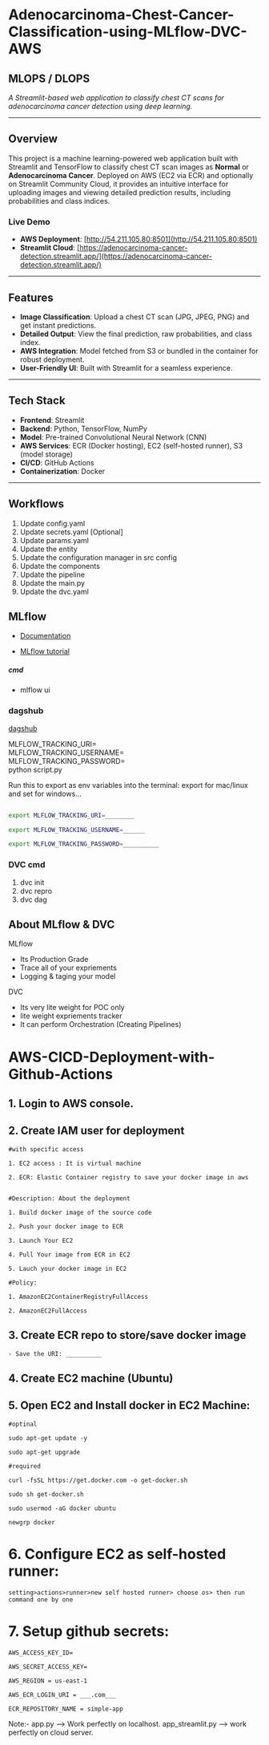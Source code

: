 # Adenocarcinoma-Chest-Cancer-Classification-using-MLflow-DVC-AWS 
## MLOPS / DLOPS


*A Streamlit-based web application to classify chest CT scans for adenocarcinoma cancer detection using deep learning.*

---

## Overview

This project is a machine learning-powered web application built with Streamlit and TensorFlow to classify chest CT scan images as **Normal** or **Adenocarcinoma Cancer**. Deployed on AWS (EC2 via ECR) and optionally on Streamlit Community Cloud, it provides an intuitive interface for uploading images and viewing detailed prediction results, including probabilities and class indices.

### Live Demo
- **AWS Deployment**: [http://54.211.105.80:8501](http://54.211.105.80:8501)  
- **Streamlit Cloud**: [https://adenocarcinoma-cancer-detection.streamlit.app/](https://adenocarcinoma-cancer-detection.streamlit.app/)

---

## Features

- **Image Classification**: Upload a chest CT scan (JPG, JPEG, PNG) and get instant predictions.
- **Detailed Output**: View the final prediction, raw probabilities, and class index.
- **AWS Integration**: Model fetched from S3 or bundled in the container for robust deployment.
- **User-Friendly UI**: Built with Streamlit for a seamless experience.

---

## Tech Stack

- **Frontend**: Streamlit
- **Backend**: Python, TensorFlow, NumPy
- **Model**: Pre-trained Convolutional Neural Network (CNN)
- **AWS Services**: ECR (Docker hosting), EC2 (self-hosted runner), S3 (model storage)
- **CI/CD**: GitHub Actions
- **Containerization**: Docker

---


## Workflows

1. Update config.yaml
2. Update secrets.yaml [Optional]
3. Update params.yaml
4. Update the entity
5. Update the configuration manager in src config
6. Update the components
7. Update the pipeline 
8. Update the main.py
9. Update the dvc.yaml





## MLflow

- [Documentation](https://mlflow.org/docs/latest/index.html)

- [MLflow tutorial](https://youtube.com/playlist?list=PLkz_y24mlSJZrqiZ4_cLUiP0CBN5wFmTb&si=zEp_C8zLHt1DzWKK)

##### cmd
- mlflow ui

### dagshub
[dagshub](https://dagshub.com/)

MLFLOW_TRACKING_URI= \
MLFLOW_TRACKING_USERNAME= \
MLFLOW_TRACKING_PASSWORD= \
python script.py


Run this to export as env variables into the terminal:
export for mac/linux and set for windows...
```bash

export MLFLOW_TRACKING_URI=________

export MLFLOW_TRACKING_USERNAME=______

export MLFLOW_TRACKING_PASSWORD=__________
```




### DVC cmd

1. dvc init
2. dvc repro
3. dvc dag


## About MLflow & DVC

MLflow

 - Its Production Grade
 - Trace all of your expriements
 - Logging & taging your model


DVC 

 - Its very lite weight for POC only
 - lite weight expriements tracker
 - It can perform Orchestration (Creating Pipelines)



# AWS-CICD-Deployment-with-Github-Actions

## 1. Login to AWS console.

## 2. Create IAM user for deployment

	#with specific access

	1. EC2 access : It is virtual machine

	2. ECR: Elastic Container registry to save your docker image in aws


	#Description: About the deployment

	1. Build docker image of the source code

	2. Push your docker image to ECR

	3. Launch Your EC2 

	4. Pull Your image from ECR in EC2

	5. Lauch your docker image in EC2

	#Policy:

	1. AmazonEC2ContainerRegistryFullAccess

	2. AmazonEC2FullAccess

	
## 3. Create ECR repo to store/save docker image
    - Save the URI: __________

	
## 4. Create EC2 machine (Ubuntu) 

## 5. Open EC2 and Install docker in EC2 Machine:
	
	
	#optinal

	sudo apt-get update -y

	sudo apt-get upgrade
	
	#required

	curl -fsSL https://get.docker.com -o get-docker.sh

	sudo sh get-docker.sh

	sudo usermod -aG docker ubuntu

	newgrp docker
	
# 6. Configure EC2 as self-hosted runner:
    setting>actions>runner>new self hosted runner> choose os> then run command one by one


# 7. Setup github secrets:

    AWS_ACCESS_KEY_ID=

    AWS_SECRET_ACCESS_KEY=

    AWS_REGION = us-east-1

    AWS_ECR_LOGIN_URI = ___.com___

    ECR_REPOSITORY_NAME = simple-app


Note:-
app.py --> Work perfectly on localhost.
app_streamlit.py --> work perfectly on cloud server.
